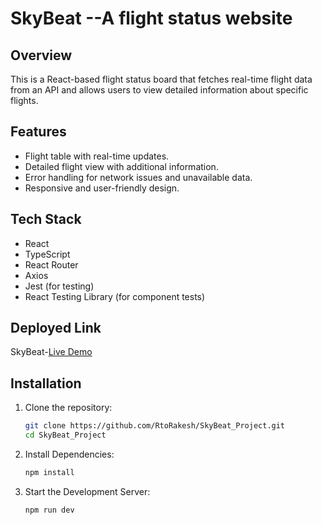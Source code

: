 # SkyBeat --A flight status website

## Overview

This is a React-based flight status board that fetches real-time flight data from an API and allows users to view detailed information about specific flights.

## Features

- Flight table with real-time updates.
- Detailed flight view with additional information.
- Error handling for network issues and unavailable data.
- Responsive and user-friendly design.

## Tech Stack

- React
- TypeScript
- React Router
- Axios
- Jest (for testing)
- React Testing Library (for component tests)

## Deployed Link

 SkyBeat-[Live Demo](https://skybeat001.netlify.app/)


## Installation

1. Clone the repository:
   ```bash
   git clone https://github.com/RtoRakesh/SkyBeat_Project.git
   cd SkyBeat_Project
   ```
2. Install Dependencies:
   ```bash
   npm install
   ```
3. Start the Development Server:
   ```bash
   npm run dev
   ```
